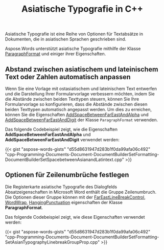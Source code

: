 ﻿---
title: Asiatische Typografie in C++
second_title: Aspose.Words für C++
articleTitle: Arbeiten mit asiatischer Typografie
linktitle: Arbeiten mit asiatischer Typografie
description: "Arbeiten Sie mit asiatischer Typografie mit C++. Passen Sie den Abstand zwischen asiatischem und lateinischem Text in C++ an."
type: docs
weight: 240
url: /de/cpp/working-with-asian-typography/
---

Asiatische Typografie ist eine Reihe von Optionen für Textabsätze in Dokumenten, die in asiatischen Sprachen geschrieben sind.

Aspose.Words unterstützt asiatische Typografie mithilfe der Klasse [ParagraphFormat](https://reference.aspose.com/words/net/aspose.words/paragraphformat/) und einiger ihrer Eigenschaften.

## Abstand zwischen asiatischem und lateinischem Text oder Zahlen automatisch anpassen

Wenn Sie eine Vorlage mit ostasiatischem und lateinischem Text entwerfen und die Darstellung Ihrer Formularvorlage verbessern möchten, indem Sie die Abstände zwischen beiden Texttypen steuern, können Sie Ihre Formularvorlage so konfigurieren, dass die Abstände zwischen diesen beiden Texttypen automatisch angepasst werden. Um dies zu erreichen, können Sie die Eigenschaften [AddSpaceBetweenFarEastAndAlpha](https://reference.aspose.com/words/cpp/aspose.words/paragraphformat/get_addspacebetweenfareastandalpha/) und [AddSpaceBetweenFarEastAndDigit](https://reference.aspose.com/words/cpp/aspose.words/paragraphformat/get_addspacebetweenfareastanddigit/) der Klasse `ParagraphFormat` verwenden.

Das folgende Codebeispiel zeigt, wie die Eigenschaften **AddSpaceBetweenFarEastAndAlpha** und **AddSpaceBetweenFarEastAndDigit** verwendet werden:

{{< gist "aspose-words-gists" "d55d8631947d283b1f0da99afa06c492" "cpp-Programming-Documents-Document-DocumentBuilderSetFormatting-DocumentBuilderSetSpacebetweenAsianandLatintext.cpp" >}}

## Optionen für Zeilenumbrüche festlegen

Die Registerkarte asiatische Typografie des Dialogfelds Absatzeigenschaften in Microsoft Word enthält die Gruppe Zeilenumbruch. Die Optionen dieser Gruppe können mit der [FarEastLineBreakControl](https://reference.aspose.com/words/cpp/aspose.words/paragraphformat/get_fareastlinebreakcontrol/), [WordWrap](https://reference.aspose.com/words/cpp/aspose.words/paragraphformat/get_wordwrap/), [HangingPunctuation](https://reference.aspose.com/words/cpp/aspose.words/paragraphformat/get_hangingpunctuation/) eigenschaften der Klasse **ParagraphFormat**.

Das folgende Codebeispiel zeigt, wie diese Eigenschaften verwendet werden:

{{< gist "aspose-words-gists" "d55d8631947d283b1f0da99afa06c492" "cpp-Programming-Documents-Document-DocumentBuilderSetFormatting-SetAsianTypographyLinebreakGroupProp.cpp" >}}
